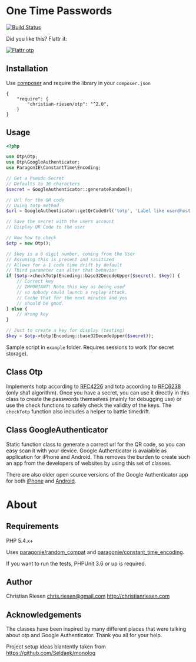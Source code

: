 One Time Passwords
==================

[![Build Status](https://secure.travis-ci.org/ChristianRiesen/otp.png)](http://travis-ci.org/ChristianRiesen/otp)

Did you like this? Flattr it:

[![Flattr otp](http://api.flattr.com/button/flattr-badge-large.png)](https://flattr.com/thing/719284/ChristianRiesenotp-on-GitHub)

Installation
------------

Use [composer](http://getcomposer.org/) and require the library in your `composer.json`

	{
    	"require": {
        	"christian-riesen/otp": "^2.0",
    	}
	}

Usage
-----

```php
<?php

use Otp\Otp;
use Otp\GoogleAuthenticator;
use ParagonIE\ConstantTime\Encoding;

// Get a Pseudo Secret
// Defaults to 16 characters
$secret = GoogleAuthenticator::generateRandom();

// Url for the QR code
// Using totp method
$url = GoogleAuthenticator::getQrCodeUrl('totp', 'Label like user@host.com', $secret);

// Save the secret with the users account
// Display QR Code to the user

// Now how to check
$otp = new Otp();

// $key is a 6 digit number, coming from the User
// Assuming this is present and sanitized
// Allows for a 1 code time drift by default
// Third parameter can alter that behavior
if ($otp->checkTotp(Encoding::base32DecodeUpper($secret), $key)) {
    // Correct key
    // IMPORTANT! Note this key as being used
    // so nobody could launch a replay attack.
    // Cache that for the next minutes and you
    // should be good.
} else {
    // Wrong key
}

// Just to create a key for display (testing)
$key = $otp->totp(Encoding::base32DecodeUpper($secret));

```

Sample script in `example` folder. Requires sessions to work (for secret storage).

Class Otp
---------

Implements hotp according to [RFC4226](https://tools.ietf.org/html/rfc4226) and totp according to [RFC6238](https://tools.ietf.org/html/rfc6238) (only sha1 algorithm). Once you have a secret, you can use it directly in this class to create the passwords themselves (mainly for debugging use) or use the check functions to safely check the validity of the keys. The `checkTotp` function also includes a helper to battle timedrift.

Class GoogleAuthenticator
-------------------------

Static function class to generate a correct url for the QR code, so you can easy scan it with your device. Google Authenticator is avaiaible as application for iPhone and Android. This removes the burden to create such an app from the developers of websites by using this set of classes.

There are also older open source versions of the Google Authenticator app for both [iPhone](https://github.com/google/google-authenticator) and [Android](https://github.com/google/google-authenticator-android).

About
=====

Requirements
------------

PHP 5.4.x+

Uses [paragonie/random_compat](https://github.com/paragonie/random_compat) and [paragonie/constant_time_encoding](https://github.com/paragonie/constant_time_encoding).

If you want to run the tests, PHPUnit 3.6 or up is required.

Author
------

Christian Riesen <chris.riesen@gmail.com> http://christianriesen.com

Acknowledgements
----------------

The classes have been inspired by many different places that were talking about otp and Google Authenticator. Thank you all for your help.

Project setup ideas blantently taken from https://github.com/Seldaek/monolog

